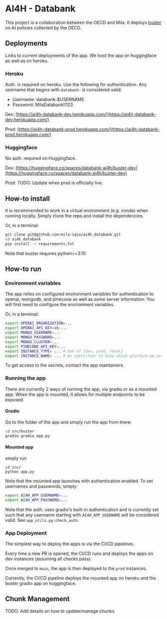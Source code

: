 # AI4H - Databank

This project is a collaboration between the OECD and Mila. It deploys [buster](www.github.com/jerpint/buster) on AI policies collected by the OECD.

## Deployments

Links to current deployments of the app. We host the app on huggingface as well as on heroku.

### Heroku

Auth. is required on heroku. Use the following for authentication. Any username that begins with `databank-` is considered valid:

- Username: databank-$USERNAME
- Password: MilaDatabank!!123

Dev: [https://ai4h-databank-dev.herokuapp.com/](https://ai4h-databank-dev.herokuapp.com/)

Prod: [https://ai4h-databank-prod.herokuapp.com/](https://ai4h-databank-prod.herokuapp.com/)

### Huggingface

No auth. required on Huggingface.

Dev:
[https://huggingface.co/spaces/databank-ai4h/buster-dev](https://huggingface.co/spaces/databank-ai4h/buster-dev)

Prod: TODO: Update when prod is officially live.


## How-to install

It is recommended to work in a virtual environment (e.g. conda) when running locally.
Simply clone the repo and install the dependencies.

Or, in a terminal:
```sh
git clone git@github.com:mila-iqia/ai4h_databank.git
cd ai4h_databank
pip install -r requirements.txt
```


Note that buster requires python>=3.10

## How-to run

### Environment variables

The app relies on configured environment variables for authentication to openai, mongodb, and pinecone as well as some server information:
You will first need to configure the environment variables.

Or, in a terminal:
```sh
export OPENAI_ORGANIZATION=...
export OPENAI_API_KEY=sk-...
export MONGO_USERNAME=...
export MONGO_PASSWORD=...
export MONGO_CLUSTER=...
export PINECONE_API_KEY=...
export INSTANCE_TYPE= ... # One of [dev, prod, local]
export INSTANCE_NAME= ... # An identifier to know which platform we are running on (e.g. huggingface-server-1)
```

To get access to the secrets, contact the app maintainers.

### Running the app

There are currently 2 ways of running the app, via gradio or as a mounted app.
When the app is mounted, it allows for multiple endpoints to be exposed.

#### Gradio

Go to the folder of the app and simply run the app from there:

```sh
cd src/buster
gradio gradio_app.py
```

#### Mounted app

simply run

```
cd src/
python app.py
```

Note that the mounted app launches with authentication enabled. To set usernames and passwords, simply:

```sh
export AI4H_APP_USERNAME=...
export AI4H_APP_PASSWORD=...
```

Note that the auth. uses gradio's built-in authentication and is currently set such that any username starting with `AI4H_APP_USERNAME` will be considered valid. See `app_utils.py:check_auth`.

### App Deployment

The simplest way to deploy the apps is via the CI/CD pipelines.

Every time a new PR is opened, the CI/CD runs and deploys the apps on dev instances (assuming all checks pass)

Once merged to `main`, the app is then deployed to the `prod` instances.

Currently, the CI/CD pipeline deploys the mounted app on heroku and the buster gradio app on huggingface.

## Chunk Management

TODO: Add details on how to update/manage chunks